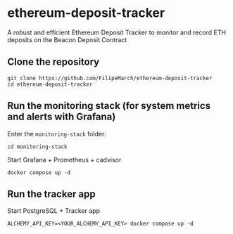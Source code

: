 # ethereum-deposit-tracker
A robust and efficient Ethereum Deposit Tracker to monitor and record ETH deposits on the Beacon Deposit Contract

## Clone the repository

```
git clone https://github.com/FilipeMarch/ethereum-deposit-tracker
cd ethereum-deposit-tracker
```

## Run the monitoring stack (for system metrics and alerts with Grafana)

Enter the `monitoring-stack` folder:
```
cd monitoring-stack
```
Start Grafana + Prometheus + cadvisor
```
docker compose up -d
```

## Run the tracker app

Start PostgreSQL + Tracker app
```
ALCHEMY_API_KEY=<YOUR_ALCHEMY_API_KEY> docker compose up -d
```
